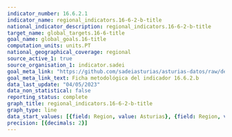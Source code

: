 ```yaml
---
indicator_number: 16.6.2.1
indicator_name: regional_indicators.16-6-2-b-title
national_indicator_description: regional_indicators.16-6-2-b-title
target_name: global_targets.16-6-title
goal_name: global_goals.16-title
computation_units: units.PT
national_geographical_coverage: regional
source_active_1: true
source_organisation_1: indicator.sadei
goal_meta_link: "https://github.com/sadeiasturias/asturias-datos/raw/develop/descargas/metodologia/16.6.2.b.pdf"
goal_meta_link_text: Ficha metodológica del indicador 16.6.2.b
data_last_update: "04/05/2023"
data_non_statistical: false
reporting_status: complete
graph_title: regional_indicators.16-6-2-b-title
graph_type: line
data_start_values: [{field: Region, value: Asturias}, {field: Region, value: España}]
precision: [{decimals: 2}]
---
```

